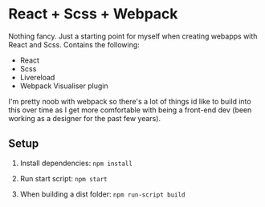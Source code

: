 # React + Scss + Webpack
Nothing fancy. Just a starting point for myself when creating webapps with React and Scss. Contains the following:
- React
- Scss
- Livereload
- Webpack Visualiser plugin

I'm pretty noob with webpack so there's a lot of things id like to build into this over time as I get more comfortable with being a front-end dev (been working as a designer for the past few years).

## Setup
1. Install dependencies:
  ``npm install``

2. Run start script:
  ``npm start``

3. When building a dist folder:
  ``npm run-script build``